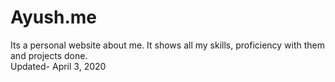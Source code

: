 # Ayush.me
Its a personal website about me. It shows all my skills, proficiency with them and projects done.\
Updated- April 3, 2020

